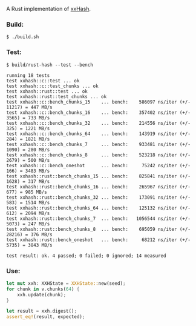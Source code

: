 A Rust implementation of [xxHash](http://code.google.com/p/xxhash/).

### Build:

    $ ./build.sh

### Test:

    $ build/rust-hash --test --bench

    running 18 tests
    test xxhash::c::test ... ok
    test xxhash::c::test_chunks ... ok
    test xxhash::rust::test ... ok
    test xxhash::rust::test_chunks ... ok
    test xxhash::c::bench_chunks_15    ... bench:    586097 ns/iter (+/- 11217) = 447 MB/s
    test xxhash::c::bench_chunks_16    ... bench:    357402 ns/iter (+/- 3565) = 733 MB/s
    test xxhash::c::bench_chunks_32    ... bench:    214556 ns/iter (+/- 325) = 1221 MB/s
    test xxhash::c::bench_chunks_64    ... bench:    143919 ns/iter (+/- 284) = 1821 MB/s
    test xxhash::c::bench_chunks_7     ... bench:    933481 ns/iter (+/- 1090) = 280 MB/s
    test xxhash::c::bench_chunks_8     ... bench:    523218 ns/iter (+/- 2679) = 500 MB/s
    test xxhash::c::bench_oneshot      ... bench:     75242 ns/iter (+/- 166) = 3483 MB/s
    test xxhash::rust::bench_chunks_15 ... bench:    825841 ns/iter (+/- 1628) = 317 MB/s
    test xxhash::rust::bench_chunks_16 ... bench:    265967 ns/iter (+/- 677) = 985 MB/s
    test xxhash::rust::bench_chunks_32 ... bench:    173091 ns/iter (+/- 583) = 1514 MB/s
    test xxhash::rust::bench_chunks_64 ... bench:    125132 ns/iter (+/- 612) = 2094 MB/s
    test xxhash::rust::bench_chunks_7  ... bench:   1056544 ns/iter (+/- 5073) = 247 MB/s
    test xxhash::rust::bench_chunks_8  ... bench:    695059 ns/iter (+/- 28216) = 376 MB/s
    test xxhash::rust::bench_oneshot   ... bench:     68212 ns/iter (+/- 5735) = 3843 MB/s

    test result: ok. 4 passed; 0 failed; 0 ignored; 14 measured

### Use:

```rust
let mut xxh: XXHState = XXHState::new(seed);
for chunk in v.chunks(64) {
    xxh.update(chunk);
}

let result = xxh.digest();
assert_eq!(result, expected);
```
